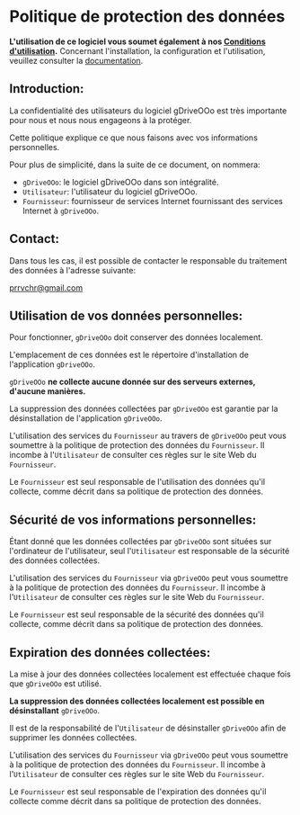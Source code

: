 # Politique de protection des données

**L'utilisation de ce logiciel vous soumet également à nos **[**Conditions d'utilisation**](https://prrvchr.github.io/gDriveOOo/gDriveOOo/registration/TermsOfUse_fr)**.**
Concernant l'installation, la configuration et l'utilisation, veuillez consulter la [documentation](https://prrvchr.github.io/gDriveOOo/README_fr).

## Introduction:

La confidentialité des utilisateurs du logiciel gDriveOOo est très importante pour nous et nous nous engageons à la protéger.

Cette politique explique ce que nous faisons avec vos informations personnelles.

Pour plus de simplicité, dans la suite de ce document, on nommera:
- `gDriveOOo`:  le logiciel gDriveOOo dans son intégralité.
- `Utilisateur`: l'utilisateur du logiciel gDriveOOo.
- `Fournisseur`: fournisseur de services Internet fournissant des services Internet à `gDriveOOo`.

## Contact:

Dans tous les cas, il est possible de contacter le responsable du traitement des données à l'adresse suivante:

prrvchr@gmail.com

## Utilisation de vos données personnelles:

Pour fonctionner, `gDriveOOo` doit conserver des données localement.

L'emplacement de ces données est le répertoire d'installation de l'application `gDriveOOo`.

`gDriveOOo` **ne collecte aucune donnée sur des serveurs externes, d'aucune manières.**

La suppression des données collectées par `gDriveOOo` est garantie par la désinstallation de l'application `gDriveOOo`.

L'utilisation des services du `Fournisseur` au travers de `gDriveOOo` peut vous soumettre à la politique de protection des données du `Fournisseur`. Il incombe à l'`Utilisateur` de consulter ces règles sur le site Web du `Fournisseur`.

Le `Fournisseur` est seul responsable de l'utilisation des données qu'il collecte, comme décrit dans sa politique de protection des données.

## Sécurité de vos informations personnelles:

Étant donné que les données collectées par `gDriveOOo` sont situées sur l'ordinateur de l'utilisateur, seul l'`Utilisateur` est responsable de la sécurité des données collectées.

L'utilisation des services du `Fournisseur` via `gDriveOOo` peut vous soumettre à la politique de protection des données du `Fournisseur`. Il incombe à l'`Utilisateur` de consulter ces règles sur le site Web du `Fournisseur`.

Le `Fournisseur` est seul responsable de la sécurité des données qu'il collecte, comme décrit dans sa politique de protection des données.

## Expiration des données collectées:

La mise à jour des données collectées localement est effectuée chaque fois que `gDriveOOo` est utilisé.

**La suppression des données collectées localement est possible en désinstallant** `gDriveOOo`.

Il est de la responsabilité de l'`Utilisateur` de désinstaller `gDriveOOo` afin de supprimer les données collectées.

L'utilisation des services du `Fournisseur` via `gDriveOOo` peut vous soumettre à la politique de protection des données du `Fournisseur`. Il incombe à l'`Utilisateur` de consulter ces règles sur le site Web du `Fournisseur`.

Le `Fournisseur` est seul responsable de l'expiration des données qu'il collecte comme décrit dans sa politique de protection des données.
